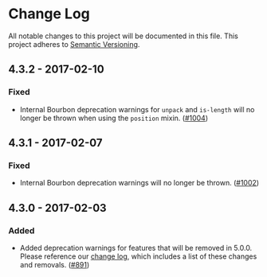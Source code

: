 # Change Log

All notable changes to this project will be documented in this file. This
project adheres to [Semantic Versioning](http://semver.org).

## 4.3.2 - 2017-02-10

### Fixed

- Internal Bourbon deprecation warnings for `unpack` and `is-length` will no
  longer be thrown when using the `position` mixin. ([#1004])

[#1004]: https://github.com/thoughtbot/bourbon/pull/1004

## 4.3.1 - 2017-02-07

### Fixed

- Internal Bourbon deprecation warnings will no longer be thrown. ([#1002])

[#1002]: https://github.com/thoughtbot/bourbon/pull/1002

## 4.3.0 - 2017-02-03

### Added

- Added deprecation warnings for features that will be removed in 5.0.0. Please
  reference our [change log], which includes a list of these changes and
  removals. ([#891])

[change log]: https://github.com/thoughtbot/bourbon/blob/master/CHANGELOG.md
[#891]: https://github.com/thoughtbot/bourbon/pull/891
